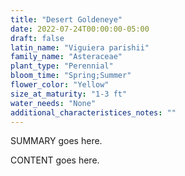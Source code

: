 ```yaml
---
title: "Desert Goldeneye"
date: 2022-07-24T00:00:00-05:00
draft: false
latin_name: "Viguiera parishii"
family_name: "Asteraceae"
plant_type: "Perennial"
bloom_time: "Spring;Summer"
flower_color: "Yellow"
size_at_maturity: "1-3 ft"
water_needs: "None"
additional_characteristices_notes: ""
---
```


SUMMARY goes here.

<!--more-->

CONTENT goes here.